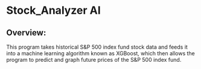# Stock_Analyzer AI

## Overview:
This program takes historical S&P 500 index fund stock data and feeds it into a machine learning algorithm known as XGBoost, which then allows the program to predict and graph future prices of the S&P 500 index fund. 

 


